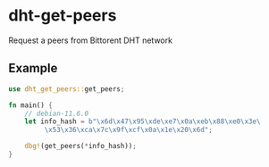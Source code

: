 # dht-get-peers
Request a peers from Bittorent DHT network

## Example
```Rust
use dht_get_peers::get_peers;

fn main() {
    // debian-11.6.0
    let info_hash = b"\x6d\x47\x95\xde\xe7\x0a\xeb\x88\xe0\x3e\
         \x53\x36\xca\x7c\x9f\xcf\x0a\x1e\x20\x6d";

    dbg!(get_peers(*info_hash));
}
```